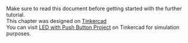 Make sure to read this document before getting started with the further tutorial.  
This chapter was designed on [Tinkercad](https://www.tinkercad.com)  
You can visit [LED with Push Button Project](https://www.tinkercad.com/things/eRATpJU84MJ-led-blink-with-push-button/editel) on Tinkercad for simulation purposes.
